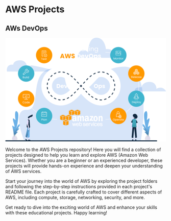 # AWS Projects

## AWs DevOps

![AWS DEVOPS](images/awsdevops.png)

Welcome to the AWS Projects repository! Here you will find a collection of projects designed to help you learn and explore AWS (Amazon Web Services). Whether you are a beginner or an experienced developer, these projects will provide hands-on experience and deepen your understanding of AWS services.

Start your journey into the world of AWS by exploring the project folders and following the step-by-step instructions provided in each project's README file. Each project is carefully crafted to cover different aspects of AWS, including compute, storage, networking, security, and more.

Get ready to dive into the exciting world of AWS and enhance your skills with these educational projects. Happy learning!

